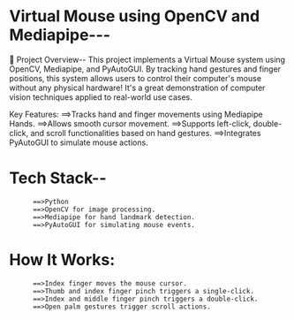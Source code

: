 # Virtual Mouse using OpenCV and Mediapipe---
🚀 Project Overview--
                 This project implements a Virtual Mouse system using OpenCV, Mediapipe, and PyAutoGUI. By tracking hand gestures and finger positions, this system allows users to control their computer's mouse without any physical hardware! It's a great demonstration of computer vision techniques applied to real-world use cases.

Key Features:
          ==>Tracks hand and finger movements using Mediapipe Hands.
          ==>Allows smooth cursor movement.
          ==>Supports left-click, double-click, and scroll functionalities based on hand gestures.
          ==>Integrates PyAutoGUI to simulate mouse actions.
# Tech Stack--
          ==>Python
          ==>OpenCV for image processing.
          ==>Mediapipe for hand landmark detection.
          ==>PyAutoGUI for simulating mouse events.
# How It Works:
          ==>Index finger moves the mouse cursor.
          ==>Thumb and index finger pinch triggers a single-click.
          ==>Index and middle finger pinch triggers a double-click.
          ==>Open palm gestures trigger scroll actions.
